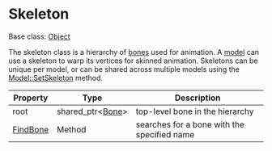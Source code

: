 # Skeleton

Base class: [Object](Object.md)

The skeleton class is a hierarchy of [bones](Bone.md) used for animation. A [model](Model.md) can use a skeleton to warp its vertices for skinned animation. Skeletons can be unique per model, or can be shared across multiple models using the [Model::SetSkeleton](Model_SetSkeleton.md) method.

| Property | Type | Description |
|---|---|---|
| root | shared_ptr<[Bone](Bone.md)\> | top-level bone in the hierarchy |
| [FindBone](Skeleton_FindBone.md) | Method | searches for a bone with the specified name |
